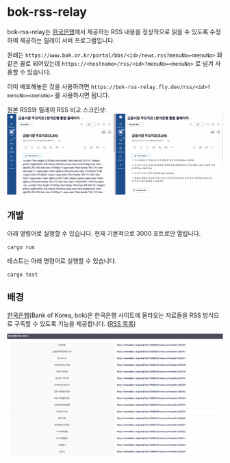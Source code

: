 # bok-rss-relay

bok-rss-relay는 [한국은행]에서 제공하는 RSS 내용을 정상적으로 읽을 수 있도록 수정하여 제공하는 릴레이 서버 프로그램입니다.

원래는 `https://www.bok.or.kr/portal/bbs/<id>/news.rss?menuNo=<menuNo>` 와 같은 꼴로 되어있는데 `https://<hostname>/rss/<id>?menuNo=<menuNo>` 로 넘겨 사용할 수 있습니다.

이미 배포해놓은 것을 사용하려면 `https://bok-rss-relay.fly.dev/rss/<id>?menuNo=<menuNo>` 를 사용하시면 됩니다.

원본 RSS와 릴레이 RSS 비교 스크린샷:
![좌측에는 한국은행에서 제공하는 원본 RSS의 내용이 표시되어 있고, 우측에는 릴레이 RSS의 내용이 표시되어 있습니다.](docs/assets/comparison-screenshot.png)

## 개발

아래 명령어로 실행할 수 있습니다. 현재 기본적으로 3000 포트로만 열립니다.

```
cargo run
```

테스트는 아래 명령어로 실행할 수 있습니다.

```
cargo test
```

## 배경

[한국은행](Bank of Korea, bok)은 한국은행 사이트에 올라오는 자료들을 RSS 방식으로 구독할 수 있도록 기능을 제공합니다. ([RSS 목록](https://www.bok.or.kr/static/guide/portal/popup/rss_popup.html))

![한국은행 RSS 목록 스크린샷](docs/assets/bok-rss-screenshot.png)

[한국은행]: https://www.bok.or.kr/portal/main/main.do

